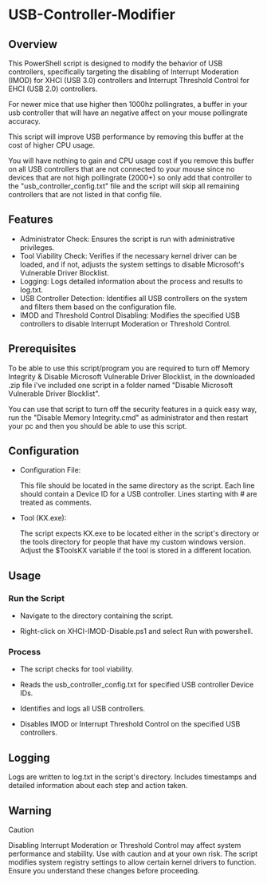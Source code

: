 # USB-Controller-Modifier

## Overview

This PowerShell script is designed to modify the behavior of USB controllers, specifically targeting the disabling of Interrupt Moderation (IMOD) for XHCI (USB 3.0) controllers and Interrupt Threshold Control for EHCI (USB 2.0) controllers.

For newer mice that use higher then 1000hz pollingrates, a buffer in your usb controller that will have an negative affect on your mouse pollingrate accuracy.

This script will improve USB performance by removing this buffer at the cost of higher CPU usage.

You will have nothing to gain and CPU usage cost if you remove this buffer on all USB controllers that are not connected to your mouse since no devices that are not high pollingrate (2000+) so only add that controller to the "usb_controller_config.txt" file and the script will skip all remaining controllers that are not listed in that config file.


## Features

- Administrator Check: Ensures the script is run with administrative privileges.
- Tool Viability Check: Verifies if the necessary kernel driver can be loaded, and if not, adjusts the system settings to disable Microsoft's Vulnerable Driver Blocklist.
- Logging: Logs detailed information about the process and results to log.txt.
- USB Controller Detection: Identifies all USB controllers on the system and filters them based on the configuration file.
- IMOD and Threshold Control Disabling: Modifies the specified USB controllers to disable Interrupt Moderation or Threshold Control.

## Prerequisites


To be able to use this script/program you are required to turn off Memory Integrity & Disable Microsoft Vulnerable Driver Blocklist, in the downloaded .zip file i've included one script in a folder named "Disable Microsoft Vulnerable Driver Blocklist".

You can use that script to turn off the security features in a quick easy way, run the "Disable Memory Integrity.cmd" as administrator and then restart your pc and then you should be able to use this script.


## Configuration

- Configuration File:

  This file should be located in the same directory as the script.
  Each line should contain a Device ID for a USB controller.
  Lines starting with # are treated as comments.

- Tool (KX.exe):

  The script expects KX.exe to be located either in the script's directory or the tools directory for people that have my custom windows version.
  Adjust the $ToolsKX variable if the tool is stored in a different location.

## Usage

### Run the Script

- Navigate to the directory containing the script.

- Right-click on XHCI-IMOD-Disable.ps1 and select Run with powershell.

### Process

- The script checks for tool viability.

- Reads the usb_controller_config.txt for specified USB controller Device IDs.

- Identifies and logs all USB controllers.

- Disables IMOD or Interrupt Threshold Control on the specified USB controllers.

## Logging

Logs are written to log.txt in the script's directory.
Includes timestamps and detailed information about each step and action taken.

## Warning
> [!CAUTION]
> Disabling Interrupt Moderation or Threshold Control may affect system performance and stability. Use with caution and at your own risk.
> The script modifies system registry settings to allow certain kernel drivers to function. Ensure you understand these changes before proceeding.
